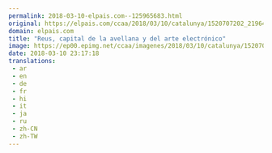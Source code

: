 ```yaml
---
permalink: 2018-03-10-elpais.com--125965683.html
original: https://elpais.com/ccaa/2018/03/10/catalunya/1520707202_219649.html#?ref=rss&format=simple&link=link
domain: elpais.com
title: "Reus, capital de la avellana y del arte electrónico"
image: https://ep00.epimg.net/ccaa/imagenes/2018/03/10/catalunya/1520707202_219649_1520707318_rrss_normal.jpg
date: 2018-03-10 23:17:18
translations: 
 - ar
 - en
 - de
 - fr
 - hi
 - it
 - ja
 - ru
 - zh-CN
 - zh-TW
---
```


